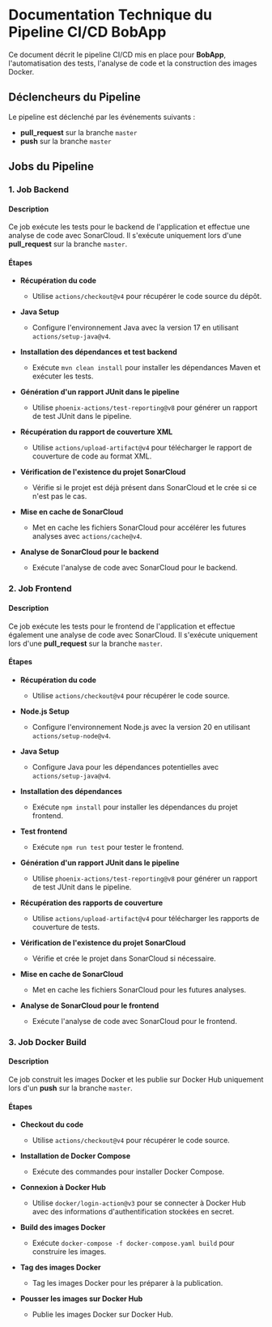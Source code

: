 # Documentation Technique du Pipeline CI/CD BobApp

Ce document décrit le pipeline CI/CD mis en place pour **BobApp**, l'automatisation des tests, l'analyse de code et la construction des images Docker.

## Déclencheurs du Pipeline

Le pipeline est déclenché par les événements suivants :

- **pull_request** sur la branche `master`
- **push** sur la branche `master`

## Jobs du Pipeline

### 1. Job Backend

#### Description

Ce job exécute les tests pour le backend de l'application et effectue une analyse de code avec SonarCloud.
Il s'exécute uniquement lors d'une **pull_request** sur la branche `master`.

#### Étapes

- **Récupération du code**
    - Utilise `actions/checkout@v4` pour récupérer le code source du dépôt.

- **Java Setup**
    - Configure l'environnement Java avec la version 17 en utilisant `actions/setup-java@v4`.

- **Installation des dépendances et test backend**
    - Exécute `mvn clean install` pour installer les dépendances Maven et exécuter les tests.

- **Génération d'un rapport JUnit dans le pipeline**
    - Utilise `phoenix-actions/test-reporting@v8` pour générer un rapport de test JUnit dans le pipeline.

- **Récupération du rapport de couverture XML**
    - Utilise `actions/upload-artifact@v4` pour télécharger le rapport de couverture de code au format XML.

- **Vérification de l'existence du projet SonarCloud**
    - Vérifie si le projet est déjà présent dans SonarCloud et le crée si ce n'est pas le cas.

- **Mise en cache de SonarCloud**
    - Met en cache les fichiers SonarCloud pour accélérer les futures analyses avec `actions/cache@v4`.

- **Analyse de SonarCloud pour le backend**
    - Exécute l'analyse de code avec SonarCloud pour le backend.

### 2. Job Frontend

#### Description

Ce job exécute les tests pour le frontend de l'application et effectue également une analyse de code avec SonarCloud.
Il s'exécute uniquement lors d'une **pull_request** sur la branche `master`.

#### Étapes

- **Récupération du code**
    - Utilise `actions/checkout@v4` pour récupérer le code source.

- **Node.js Setup**
    - Configure l'environnement Node.js avec la version 20 en utilisant `actions/setup-node@v4`.

- **Java Setup**
    - Configure Java pour les dépendances potentielles avec `actions/setup-java@v4`.

- **Installation des dépendances**
    - Exécute `npm install` pour installer les dépendances du projet frontend.

- **Test frontend**
    - Exécute `npm run test` pour tester le frontend.

- **Génération d'un rapport JUnit dans le pipeline**
    - Utilise `phoenix-actions/test-reporting@v8` pour générer un rapport de test JUnit dans le pipeline.

- **Récupération des rapports de couverture**
    - Utilise `actions/upload-artifact@v4` pour télécharger les rapports de couverture de tests.

- **Vérification de l'existence du projet SonarCloud**
    - Vérifie et crée le projet dans SonarCloud si nécessaire.

- **Mise en cache de SonarCloud**
    - Met en cache les fichiers SonarCloud pour les futures analyses.

- **Analyse de SonarCloud pour le frontend**
    - Exécute l'analyse de code avec SonarCloud pour le frontend.

### 3. Job Docker Build

#### Description

Ce job construit les images Docker et les publie sur Docker Hub uniquement lors d'un **push** sur la branche `master`.

#### Étapes

- **Checkout du code**
    - Utilise `actions/checkout@v4` pour récupérer le code source.

- **Installation de Docker Compose**
    - Exécute des commandes pour installer Docker Compose.

- **Connexion à Docker Hub**
    - Utilise `docker/login-action@v3` pour se connecter à Docker Hub avec des informations d'authentification stockées en secret.

- **Build des images Docker**
    - Exécute `docker-compose -f docker-compose.yaml build` pour construire les images.

- **Tag des images Docker**
    - Tag les images Docker pour les préparer à la publication.

- **Pousser les images sur Docker Hub**
    - Publie les images Docker sur Docker Hub.

